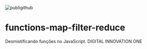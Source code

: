 ![publigithub](https://user-images.githubusercontent.com/62730168/117685495-5e443c00-b18c-11eb-8b8e-2d893f437f53.png)
# functions-map-filter-reduce
Desmistificando funções no JavaScript. DIGITAL INNOVATION ONE

